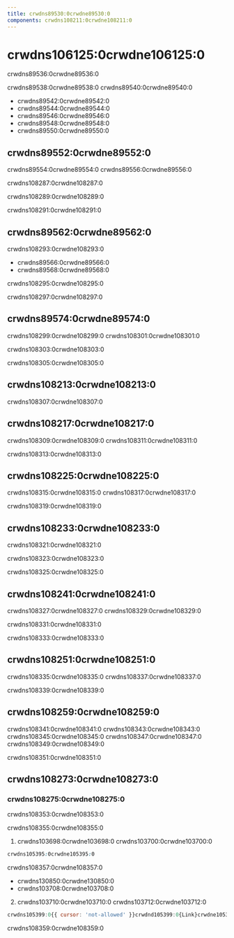 ```yaml
---
title: crwdns89530:0crwdne89530:0
components: crwdns108211:0crwdne108211:0
---
```


# crwdns106125:0crwdne106125:0

<p class="description">crwdns89536:0crwdne89536:0</p>

crwdns89538:0crwdne89538:0 crwdns89540:0crwdne89540:0

- crwdns89542:0crwdne89542:0
- crwdns89544:0crwdne89544:0
- crwdns89546:0crwdne89546:0
- crwdns89548:0crwdne89548:0
- crwdns89550:0crwdne89550:0

## crwdns89552:0crwdne89552:0

crwdns89554:0crwdne89554:0 crwdns89556:0crwdne89556:0

crwdns108287:0crwdne108287:0

crwdns108289:0crwdne108289:0

crwdns108291:0crwdne108291:0

## crwdns89562:0crwdne89562:0

crwdns108293:0crwdne108293:0

- crwdns89566:0crwdne89566:0
- crwdns89568:0crwdne89568:0

crwdns108295:0crwdne108295:0

crwdns108297:0crwdne108297:0

## crwdns89574:0crwdne89574:0

crwdns108299:0crwdne108299:0 crwdns108301:0crwdne108301:0

crwdns108303:0crwdne108303:0

crwdns108305:0crwdne108305:0

## crwdns108213:0crwdne108213:0

crwdns108307:0crwdne108307:0

## crwdns108217:0crwdne108217:0

crwdns108309:0crwdne108309:0 crwdns108311:0crwdne108311:0

crwdns108313:0crwdne108313:0

## crwdns108225:0crwdne108225:0

crwdns108315:0crwdne108315:0 crwdns108317:0crwdne108317:0

crwdns108319:0crwdne108319:0

## crwdns108233:0crwdne108233:0

crwdns108321:0crwdne108321:0

crwdns108323:0crwdne108323:0

crwdns108325:0crwdne108325:0

## crwdns108241:0crwdne108241:0

crwdns108327:0crwdne108327:0 crwdns108329:0crwdne108329:0

crwdns108331:0crwdne108331:0

crwdns108333:0crwdne108333:0

## crwdns108251:0crwdne108251:0

crwdns108335:0crwdne108335:0 crwdns108337:0crwdne108337:0

crwdns108339:0crwdne108339:0

## crwdns108259:0crwdne108259:0

crwdns108341:0crwdne108341:0 crwdns108343:0crwdne108343:0 crwdns108345:0crwdne108345:0 crwdns108347:0crwdne108347:0 crwdns108349:0crwdne108349:0

crwdns108351:0crwdne108351:0

## crwdns108273:0crwdne108273:0

### crwdns108275:0crwdne108275:0

crwdns108353:0crwdne108353:0

crwdns108355:0crwdne108355:0

1. crwdns103698:0crwdne103698:0 crwdns103700:0crwdne103700:0

  ```css
  crwdns105395:0crwdne105395:0
  ```

crwdns108357:0crwdne108357:0

- crwdns130850:0crwdne130850:0
- crwdns103708:0crwdne103708:0

2. crwdns103710:0crwdne103710:0 crwdns103712:0crwdne103712:0

  ```jsx
  crwdns105399:0{{ cursor: 'not-allowed' }}crwdnd105399:0{Link}crwdne105399:0
  ```

crwdns108359:0crwdne108359:0